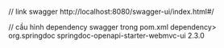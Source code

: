 // link swagger
http://localhost:8080/swagger-ui/index.html#/

// cầu hình dependency swagger trong pom.xml
dependency>
			<groupId>org.springdoc</groupId>
			<artifactId>springdoc-openapi-starter-webmvc-ui</artifactId>
			<version>2.3.0</version>
		</dependency>
